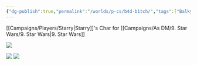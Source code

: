 ```yaml
---
{"dg-publish":true,"permalink":"/worlds/p-cs/b4d-b1tch/","tags":["Balky","Scifi"]}
---
```


[[Campaigns/Players/Starry\|Starry]]'s Char for [[Campaigns/As DM/9. Star Wars/9. Star Wars\|9. Star Wars]]

![](https://i.imgur.com/fIkCVJf.png)

![](https://i.imgur.com/JqsS9F4.png)
![](https://i.imgur.com/JqsS9F4.png)
